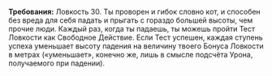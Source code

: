 **Требования:** Ловкость 30.
Ты проворен и гибок словно кот, и способен без вреда для себя падать и прыгать с гораздо большей высоты, чем прочие люди. Каждый раз, когда ты падаешь, ты можешь пройти Тест Ловкости как Свободное Действие. Если Тест успешен, каждая ступень успеха уменьшает высоту падения на величину твоего Бонуса Ловкости в метрах («уменьшает», конечно же, лишь в смысле подсчёта Урона, получаемого при падении).